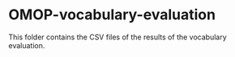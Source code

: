 # OMOP-vocabulary-evaluation

This folder contains the CSV files of the results of the vocabulary evaluation.
